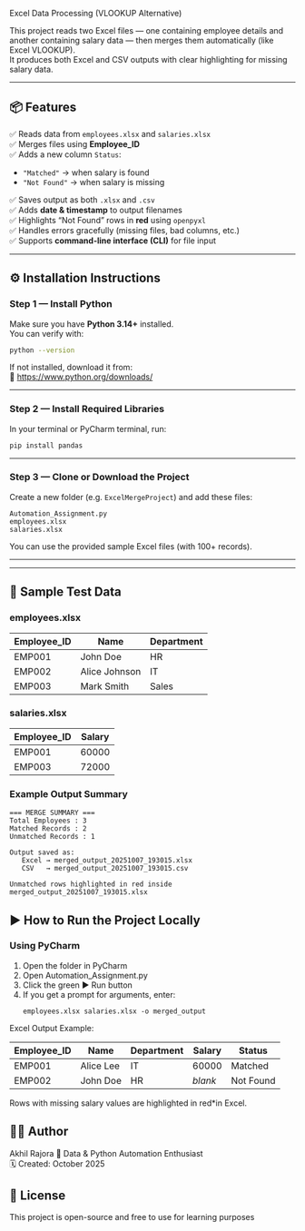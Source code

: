 Excel Data Processing (VLOOKUP Alternative)

This project reads two Excel files — one containing employee details and another containing salary data — then merges them automatically (like Excel VLOOKUP).  
It produces both Excel and CSV outputs with clear highlighting for missing salary data.

---

## 📦 Features

✅ Reads data from `employees.xlsx` and `salaries.xlsx`  
✅ Merges files using **Employee_ID**  
✅ Adds a new column `Status`:
- `"Matched"` → when salary is found  
- `"Not Found"` → when salary is missing  

✅ Saves output as both `.xlsx` and `.csv`  
✅ Adds **date & timestamp** to output filenames  
✅ Highlights “Not Found” rows in **red** using `openpyxl`  
✅ Handles errors gracefully (missing files, bad columns, etc.)  
✅ Supports **command-line interface (CLI)** for file input  

---

## ⚙️ Installation Instructions

### Step 1 — Install Python
Make sure you have **Python 3.14+** installed.  
You can verify with:
```bash
python --version
```

If not installed, download it from:  
🔗 https://www.python.org/downloads/

---

### Step 2 — Install Required Libraries

In your terminal or PyCharm terminal, run:

```bash
pip install pandas 
```

---

### Step 3 — Clone or Download the Project

Create a new folder (e.g. `ExcelMergeProject`) and add these files:
```
Automation_Assignment.py
employees.xlsx
salaries.xlsx
```

You can use the provided sample Excel files (with 100+ records).

---

---

## 🧪 Sample Test Data

### employees.xlsx
| Employee_ID | Name          | Department  |
|--------------|---------------|-------------|
| EMP001       | John Doe      | HR          |
| EMP002       | Alice Johnson | IT          |
| EMP003       | Mark Smith    | Sales       |

### salaries.xlsx
| Employee_ID | Salary |
|--------------|--------|
| EMP001       | 60000  |
| EMP003       | 72000  |

### Example Output Summary
```
=== MERGE SUMMARY ===
Total Employees : 3
Matched Records : 2
Unmatched Records : 1

Output saved as:
   Excel → merged_output_20251007_193015.xlsx
   CSV   → merged_output_20251007_193015.csv

Unmatched rows highlighted in red inside merged_output_20251007_193015.xlsx
```

## ▶️ How to Run the Project Locally

### Using PyCharm 

1. Open the folder in PyCharm
2. Open Automation_Assignment.py
3. Click the green ▶ Run button
4. If you get a prompt for arguments, enter:
   ```
   employees.xlsx salaries.xlsx -o merged_output

 Excel Output Example:

| Employee_ID | Name      | Department | Salary  | Status      |
|--------------|-----------|-------------|----------|--------------|
| EMP001       | Alice Lee | IT          | 60000    | Matched      |
| EMP002       | John Doe  | HR          | *blank*  | Not Found  |

Rows with missing salary values are highlighted in red*in Excel.


## 👨‍💻 Author
Akhil Rajora
📍 Data & Python Automation Enthusiast  
🗓️ Created: October 2025  


## 📜 License
This project is open-source and free to use for learning purposes
